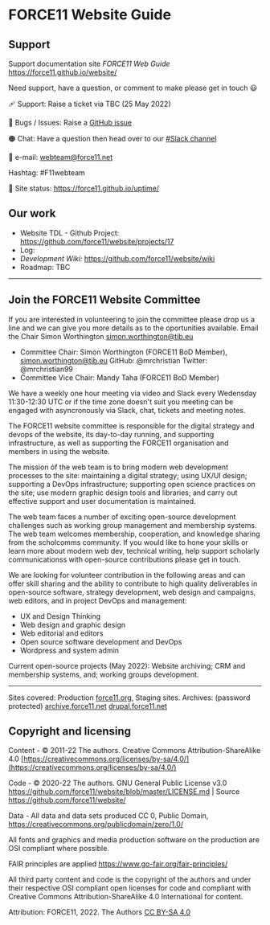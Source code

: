 # FORCE11 Website Guide

## Support

Support documentation site _FORCE11 Web Guide_ https://force11.github.io/website/  

Need support, have a question, or comment to make please get in touch 😃

🩹 Support: Raise a ticket via TBC (25 May 2022)

🐛 Bugs / Issues: Raise a [GitHub issue](https://github.com/force11/website/issues)

🟠 Chat: Have a question then head over to our [#Slack channel](https://force11.slack.com/archives/C01LW0EK8S1)

📧 e-mail: webteam@force11.net

Hashtag: #F11webteam 

💓 Site status: https://force11.github.io/uptime/

## Our work

  - Website TDL - Github Project: https://github.com/force11/website/projects/17
  - Log: 
  - _Development Wiki:_ https://github.com/force11/website/wiki
  - Roadmap: TBC

---

## Join the FORCE11 Website Committee

If you are interested in volunteering to join the committee please drop us a line and we can give you more details as to the oportunities available. Email the Chair Simon Worthington simon.worthington@tib.eu

 - Committee Chair: Simon Worthington (FORCE11 BoD Member), simon.worthington@tib.eu GitHub: @mrchristian Twitter: @mrchristian99 
 - Committee Vice Chair: Mandy Taha (FORCE11 BoD Member)

We have a weekly one hour meeting via video and Slack every Wedensday 11:30-12:30 UTC or if the time zone doesn't suit you meeting can be engaged with asyncronously via Slack, chat, tickets and meeting notes. 

The FORCE11 website committee is responsible for the digital strategy and devops of the website, its day-to-day running, and supporting infrastructure, as well as supporting the FORCE11 organisation and members in using the website.

The mission óf the web team is to bring modern web development processes to the site: maintaining a digital strategy; using UX/UI design; supporting a DevOps infrastructure; supporting open science practices on the site; use modern graphic design tools and libraries; and carry out effective support and user documentation is maintained.

The web team faces a number of exciting open-source development challenges such as working group management and membership systems.
The web team welcomes membership, cooperation, and knowledge sharing from the scholcomms community. If you would like to hone your skills or learn more about modern web dev, technical writing, help support scholarly communicationss with open-source contributions please get in touch.   

We are looking for volunteer contribution in the following areas and can offer skill sharing and the ability to contribute to high quality deliverables in open-source software, strategy development, web design and campaigns, web editors, and in project DevOps and management:

 - UX and Design Thinking
 - Web design and graphic design
 - Web editorial and editors
 - Open source software development and DevOps
 - Wordpress and system admin

Current open-source projects (May 2022): Website archiving; CRM and membership systems, and; working groups development.

---

Sites covered: Production [force11.org](https://force11.org/), Staging sites. Archives: (password protected) [archive.force11.net](https://archive.force11.net/) [drupal.force11.net](https://drupal.force11.net/)

## Copyright and licensing

Content - © 2011-22 The authors. Creative Commons Attribution-ShareAlike 4.0 [https://creativecommons.org/licenses/by-sa/4.0/](https://creativecommons.org/licenses/by-sa/4.0/)

Code - © 2020-22 The authors. GNU General Public License v3.0 https://github.com/force11/website/blob/master/LICENSE.md | Source https://github.com/force11/website/

Data - All data and data sets produced CC 0, Public Domain, https://creativecommons.org/publicdomain/zero/1.0/

All fonts and graphics and media production software on the production are OSI compliant where possible.

FAIR principles are applied https://www.go-fair.org/fair-principles/

All third party content and code is the copyright of the authors and under their respective OSI compliant open licenses for code and compliant with Creative Commons Attribution-ShareAlike 4.0 International for content.

Attribution: FORCE11, 2022. The Authors [CC BY-SA 4.0](https://creativecommons.org/licenses/by-sa/4.0/)
